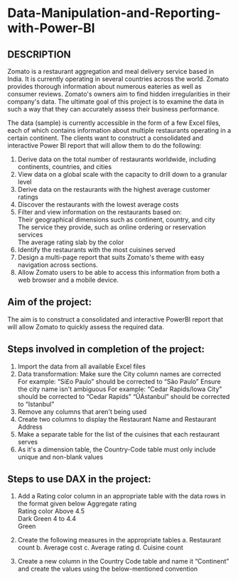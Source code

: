 # Data-Manipulation-and-Reporting-with-Power-BI
## DESCRIPTION

Zomato is a restaurant aggregation and meal delivery service based in India. It is currently operating in several countries across the world. Zomato provides thorough information about numerous eateries as well as consumer reviews. Zomato's owners aim to find hidden irregularities in their company's data. The ultimate goal of this project is to examine the data in such a way that they can accurately assess their business performance.

The data (sample) is currently accessible in the form of a few Excel files, each of which contains information about multiple restaurants operating in a certain continent. The clients want to construct a consolidated and interactive Power BI report that will allow them to do the following:
1) Derive data on the total number of restaurants worldwide, including continents, countries, and cities
2) View data on a global scale with the capacity to drill down to a granular level 
3) Derive data on the restaurants with the highest average customer ratings
4) Discover the restaurants with the lowest average costs
5) Filter and view information on the restaurants based on:  
Their geographical dimensions such as continent, country, and city  
The service they provide, such as online ordering or reservation services  
The average rating slab by the color
6) Identify the restaurants with the most cuisines served
7) Design a multi-page report that suits Zomato's theme with easy navigation across sections.
8)  Allow Zomato users to be able to access this information from both a web browser and a mobile device.

 

## Aim of the project:

The aim is to construct a consolidated and interactive PowerBI report that will allow Zomato to quickly assess the required data.

## Steps involved in completion of the project:

1. Import the data from all available Excel files
2. Data transformation: 
Make sure the City column names are corrected 
 For example: 
“Sí£o Paulo” should be corrected to “São Paulo”
Ensure the city name isn't ambiguous
For example: 
“Cedar Rapids/Iowa City” should be corrected to “Cedar Rapids”
“ÛÁstanbul” should be corrected to “Istanbul”
3. Remove any columns that aren't being used 
4. Create two columns to display the Restaurant Name and Restaurant Address
5. Make a separate table for the list of the cuisines that each restaurant serves
6. As it's a dimension table, the Country-Code table must only include unique and non-blank values

## Steps to use DAX in the project:
1) Add a Rating color column in an appropriate table with the data rows in the format given below
Aggregate rating                         
Rating color
Above 4.5  
Dark Green
4 to 4.4  
Green

2) Create the following measures in the appropriate tables 
a. Restaurant count
b. Average cost
c. Average rating 
d. Cuisine count

3) Create a new column in the Country Code table and name it “Continent” and create the values using the below-mentioned convention

